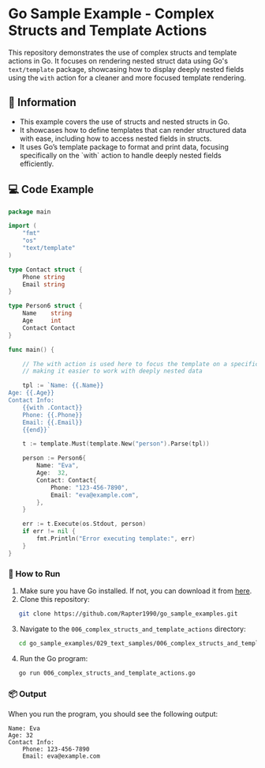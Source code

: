 # Go Sample Example - Complex Structs and Template Actions

This repository demonstrates the use of complex structs and template actions in Go. It focuses on rendering nested struct data using Go's `text/template` package, showcasing how to display deeply nested fields using the `with` action for a cleaner and more focused template rendering.

## 📖 Information

<ul style="list-style-type:disc">
  <li>This example covers the use of structs and nested structs in Go.</li>
  <li>It showcases how to define templates that can render structured data with ease, including how to access nested fields in structs.</li>
  <li>It uses Go’s template package to format and print data, focusing specifically on the `with` action to handle deeply nested fields efficiently.</li>
</ul>

## 💻 Code Example

```go
package main

import (
	"fmt"
	"os"
	"text/template"
)

type Contact struct {
	Phone string
	Email string
}

type Person6 struct {
	Name    string
	Age     int
	Contact Contact
}

func main() {

	// The with action is used here to focus the template on a specific field (Contact) of the Person struct,
	// making it easier to work with deeply nested data

	tpl := `Name: {{.Name}}
Age: {{.Age}}
Contact Info:
    {{with .Contact}}
    Phone: {{.Phone}}
    Email: {{.Email}}
    {{end}}`

	t := template.Must(template.New("person").Parse(tpl))

	person := Person6{
		Name: "Eva",
		Age:  32,
		Contact: Contact{
			Phone: "123-456-7890",
			Email: "eva@example.com",
		},
	}

	err := t.Execute(os.Stdout, person)
	if err != nil {
		fmt.Println("Error executing template:", err)
	}
}
```

### 🏃 How to Run

1. Make sure you have Go installed. If not, you can download it from [here](https://golang.org/dl/).
2. Clone this repository:

```bash
   git clone https://github.com/Rapter1990/go_sample_examples.git
```

3. Navigate to the `006_complex_structs_and_template_actions` directory:

```bash
   cd go_sample_examples/029_text_samples/006_complex_structs_and_template_actions
```

4. Run the Go program:

```bash
   go run 006_complex_structs_and_template_actions.go
```

### 📦 Output

When you run the program, you should see the following output:

```
Name: Eva
Age: 32
Contact Info:
    Phone: 123-456-7890
    Email: eva@example.com
```